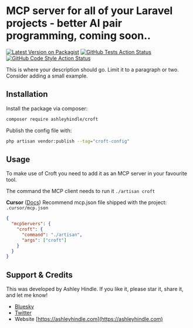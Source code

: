 #  MCP server for all of your Laravel projects - better AI pair programming, coming soon..

[![Latest Version on Packagist](https://img.shields.io/packagist/v/ashleyhindle/croft.svg?style=flat-square)](https://packagist.org/packages/ashleyhindle/croft)
[![GitHub Tests Action Status](https://img.shields.io/github/actions/workflow/status/ashleyhindle/croft/run-tests.yml?branch=main&label=tests&style=flat-square)](https://github.com/ashleyhindle/croft/actions?query=workflow%3Arun-tests+branch%3Amain)
[![GitHub Code Style Action Status](https://img.shields.io/github/actions/workflow/status/ashleyhindle/croft/fix-php-code-style-issues.yml?branch=main&label=code%20style&style=flat-square)](https://github.com/ashleyhindle/croft/actions?query=workflow%3A"Fix+PHP+code+style+issues"+branch%3Amain)

This is where your description should go. Limit it to a paragraph or two. Consider adding a small example.


## Installation

Install the package via composer:

```bash
composer require ashleyhindle/croft
```

Publish the config file with:

```bash
php artisan vendor:publish --tag="croft-config"
```

## Usage
To make use of Croft you need to add it as an MCP server in your favourite tool.

The command the MCP client needs to run it `./artisan croft`

**Cursor** ([Docs](https://docs.cursor.com/context/model-context-protocol#configuring-mcp-servers))
Recommend mcp.json file shipped with the project: `.cursor/mcp.json`
```json
{
  "mcpServers": {
    "croft": {
      "command": "./artisan",
      "args": ["croft"]
    }
  }
}
```

## Support & Credits

This was developed by Ashley Hindle. If you like it, please star it, share it, and let me know!

- [Bluesky](https://bsky.app/profile/ashleyhindle.com)
- [Twitter](https://twitter.com/ashleyhindle)
- Website [https://ashleyhindle.com](https://ashleyhindle.com)

